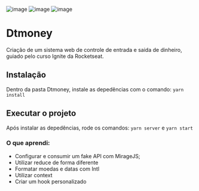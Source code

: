 ![image](https://img.shields.io/badge/React-20232A?style=for-the-badge&logo=react&logoColor=61DAFB) ![image](https://img.shields.io/badge/TypeScript-007ACC?style=for-the-badge&logo=typescript&logoColor=white) ![image](https://img.shields.io/badge/styled--components-DB7093?style=for-the-badge&logo=styled-components&logoColor=white)


# Dtmoney

Criação de um sistema web de controle de entrada e saida de dinheiro, guiado pelo curso Ignite da Rocketseat.

## Instalação
Dentro da pasta Dtmoney, instale as depedências com o comando: ``` yarn install ```

## Executar o projeto
Após instalar as depedências, rode os comandos: ``` yarn server ``` e ``` yarn start ```

### O que aprendi:
- Configurar e consumir um fake API com MirageJS;
- Utilizar reduce de forma diferente
- Formatar moedas e datas com Intl
- Utilizar context
- Criar um hook personalizado

